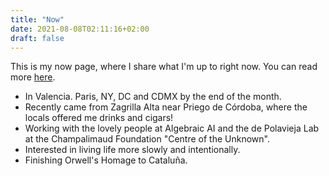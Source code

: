 ```yaml
---
title: "Now"
date: 2021-08-08T02:11:16+02:00
draft: false
---
```

This is my now page, where I share what I'm up to right now. You can read more [here](https://nownownow.com/about).

*  In Valencia. Paris, NY, DC and CDMX by the end of the month.
*  Recently came from Zagrilla Alta near Priego de Córdoba, where the locals offered me drinks and cigars!
*  Working with the lovely people at Algebraic AI and the de Polavieja Lab at the Champalimaud Foundation "Centre of the Unknown".
*  Interested in living life more slowly and intentionally.
*  Finishing Orwell's Homage to Cataluña.